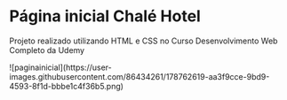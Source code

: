 <h1>Página inicial Chalé Hotel</h1>
    <p>Projeto realizado utilizando HTML e CSS no Curso Desenvolvimento Web Completo da Udemy</p>
![paginainicial](https://user-images.githubusercontent.com/86434261/178762619-aa3f9cce-9bd9-4593-8f1d-bbbe1c4f36b5.png)
